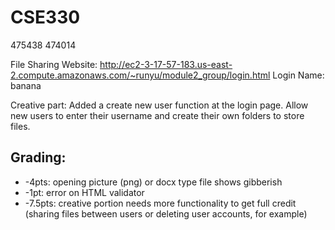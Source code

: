 # CSE330
475438
474014

File Sharing Website: http://ec2-3-17-57-183.us-east-2.compute.amazonaws.com/~runyu/module2_group/login.html
Login Name: banana

Creative part: Added a create new user function at the login page. Allow new users to enter their username and create their own folders to store files. 

## Grading:
* -4pts: opening picture (png) or docx type file shows gibberish
* -1pt: error on HTML validator
* -7.5pts: creative portion needs more functionality to get full credit (sharing files between users or deleting user accounts, for example)
